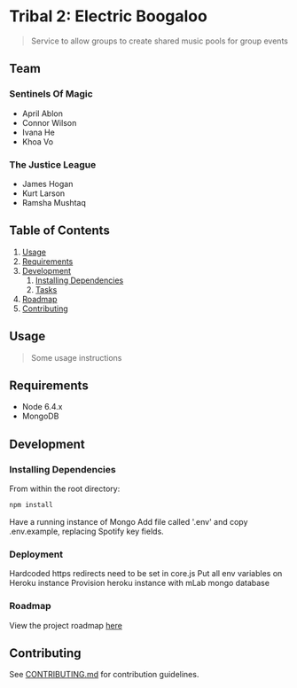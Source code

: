 # Tribal 2: Electric Boogaloo

> Service to allow groups to create shared music pools for group events

## Team

### Sentinels Of Magic
  - April Ablon
  - Connor Wilson
  - Ivana He
  - Khoa Vo

### The Justice League
  - James Hogan
  - Kurt Larson
  - Ramsha Mushtaq

## Table of Contents

1. [Usage](#Usage)
1. [Requirements](#requirements)
1. [Development](#development)
    1. [Installing Dependencies](#installing-dependencies)
    1. [Tasks](#tasks)
1. [Roadmap](#roadmap)
1. [Contributing](#contributing)

## Usage

> Some usage instructions

## Requirements

- Node 6.4.x
- MongoDB

## Development

### Installing Dependencies

From within the root directory:

```sh
npm install
```
Have a running instance of Mongo
Add file called '.env' and copy .env.example, replacing Spotify key fields.

### Deployment

Hardcoded https redirects need to be set in core.js
Put all env variables on Heroku instance
Provision heroku instance with mLab mongo database 

### Roadmap

View the project roadmap [here](LINK_TO_DOC)


## Contributing

See [CONTRIBUTING.md](CONTRIBUTING.md) for contribution guidelines.
